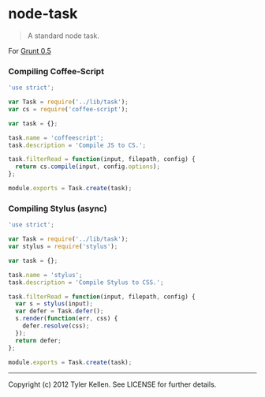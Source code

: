 # node-task
> A standard node task.

For [Grunt 0.5](/gruntjs/grunt/wiki/Grunt-0.5)

### Compiling Coffee-Script
```js
'use strict';

var Task = require('../lib/task');
var cs = require('coffee-script');

var task = {};

task.name = 'coffeescript';
task.description = 'Compile JS to CS.';

task.filterRead = function(input, filepath, config) {
  return cs.compile(input, config.options);
};

module.exports = Task.create(task);
```

### Compiling Stylus (async)
```js
'use strict';

var Task = require('../lib/task');
var stylus = require('stylus');

var task = {};

task.name = 'stylus';
task.description = 'Compile Stylus to CSS.';

task.filterRead = function(input, filepath, config) {
  var s = stylus(input);
  var defer = Task.defer();
  s.render(function(err, css) {
    defer.resolve(css);
  });
  return defer;
};

module.exports = Task.create(task);
```

---
Copyright (c) 2012 Tyler Kellen. See LICENSE for further details.

